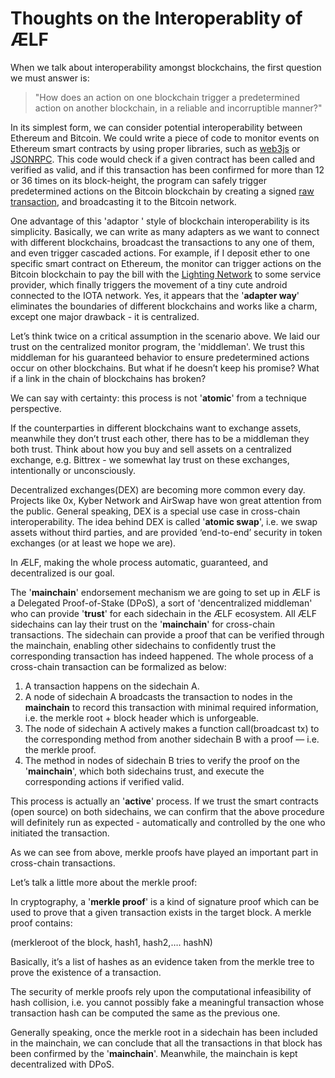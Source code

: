 # Thoughts on the Interoperablity of ÆLF

When we talk about interoperability amongst blockchains, the first question we must answer is: 

> "How does an action on one blockchain trigger a predetermined action on another blockchain, in a reliable and incorruptible manner?"

In its simplest form, we can consider potential interoperability between Ethereum and Bitcoin. We could write a piece of code to monitor events on Ethereum smart contracts by using proper libraries, 
such as [web3js](https://github.com/ethereum/web3.js/) or [JSONRPC](https://github.com/ethereum/wiki/wiki/JSON-RPC).
This code would check if a given contract has been called and verified as valid, and if this transaction 
has been confirmed for more than 12 or 36 times on its block-height, the program can safely trigger predetermined actions 
on the Bitcoin blockchain by creating a signed [raw transaction](https://en.bitcoin.it/wiki/Raw_Transactions), and broadcasting
it to the Bitcoin network. 

One advantage of this 'adaptor ' style of blockchain interoperability is its simplicity. Basically, we can write as many adapters
as we want to connect with different blockchains, broadcast the transactions to any one of them, and even trigger cascaded actions. 
For example, if I deposit ether to one specific smart contract on Ethereum, the monitor can trigger actions on the Bitcoin blockchain to pay
the bill with the [Lighting Network](https://lightning.network/) to some service provider, which finally triggers the movement of a tiny cute
android connected to the IOTA network. Yes,  it appears that the '**adapter way**' eliminates the boundaries of different blockchains
and works like a charm, except one major drawback - it is centralized.

Let’s think twice on a critical assumption in the scenario above. We laid our trust on the centralized monitor program, the 'middleman'. We trust this middleman for his guaranteed behavior  to ensure predetermined actions occur on other blockchains. But what if he doesn’t keep
his promise? What if a link in the chain of blockchains has broken? 

We can say with certainty: this process is not '**atomic**' from a technique 
perspective.

If the counterparties in different blockchains want to exchange assets, meanwhile they don’t trust each other, there has to be
a middleman they both trust.  Think about how you buy and sell assets on a centralized exchange, e.g. Bittrex - we somewhat lay trust
on these exchanges, intentionally or unconsciously.

Decentralized exchanges(DEX) are becoming more common every day.  Projects like 0x, Kyber Network and AirSwap have won great attention from 
the public. General speaking, DEX is a special use case in cross-chain interoperability. The idea behind DEX is called '**atomic swap**', 
i.e. we swap assets without third parties, and are provided ‘end-to-end’ security in token exchanges (or at least we hope we are).

In ÆLF, making the whole process automatic, guaranteed, and decentralized is our goal.

The '**mainchain**' endorsement mechanism we are going to set up in ÆLF is a Delegated Proof-of-Stake (DPoS), a sort of 'dencentralized middleman' who can provide '**trust**' 
for each sidechain in the ÆLF ecosystem. All ÆLF sidechains can lay their trust on the '**mainchain**' for cross-chain
transactions. The sidechain can provide a proof that can be verified through the mainchain, enabling other sidechains to confidently trust the corresponding transaction has indeed happened. The whole process of a 
cross-chain transaction can be formalized as below:

1. A transaction happens on the sidechain A.
2. A node of sidechain A broadcasts the transaction to nodes in the **mainchain** to record this transaction with minimal required information, i.e. the merkle root + block header which is unforgeable. 
3. The node of sidechain A actively makes a function call(broadcast tx) to the corresponding method from another sidechain B with a proof — i.e. the merkle proof. 
4. The method in nodes of sidechain B tries to verify the proof on the '**mainchain**', which both sidechains trust, and execute the corresponding actions if verified valid.

This process is actually an '**active**' process. If we trust the smart contracts (open source)
on both sidechains, we can confirm that the above procedure will definitely run as expected - automatically and controlled 
by the one who initiated the transaction.

As we can see from above, merkle proofs have played an important part in cross-chain transactions.  

Let’s talk a little more about the merkle proof:

In cryptography, a '**merkle proof**' is a kind of signature proof which can be used to prove that a given transaction exists 
in the target block.  A merkle proof contains:

(merkleroot of the block, hash1, hash2,…. hashN)

Basically, it’s a list of hashes as an evidence taken from the merkle tree to prove the existence of a transaction. 

The security of merkle proofs rely upon the computational infeasibility of hash collision, i.e. you cannot possibly fake 
a meaningful transaction whose transaction hash can be computed the same as the previous one. 

Generally speaking, once the merkle root in a sidechain has been included in the mainchain, we can conclude that all the transactions in 
that block has been confirmed by the '**mainchain**'.  Meanwhile, the mainchain is kept decentralized with DPoS.

